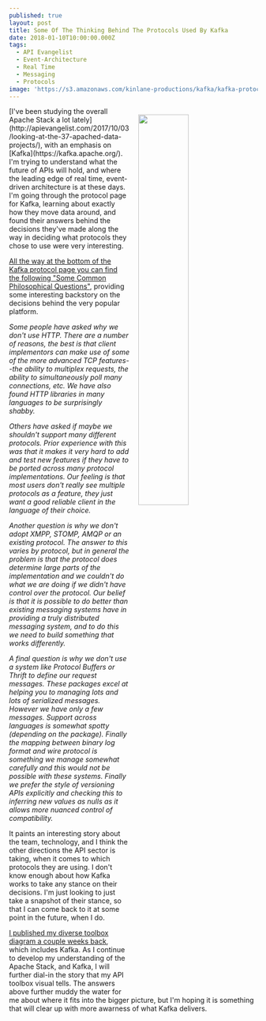 ```yaml
---
published: true
layout: post
title: Some Of The Thinking Behind The Protocols Used By Kafka
date: 2018-01-10T10:00:00.000Z
tags:
  - API Evangelist
  - Event-Architecture
  - Real Time
  - Messaging
  - Protocols
image: 'https://s3.amazonaws.com/kinlane-productions/kafka/kafka-protocol-guide.png'
---
```

<p><img src="https://s3.amazonaws.com/kinlane-productions/kafka/kafka-protocol-guide.png" align="right" width="45%" style="padding: 15px;" /></p>[I've been studying the overall Apache Stack a lot lately](http://apievangelist.com/2017/10/03/looking-at-the-37-apached-data-projects/), with an emphasis on [Kafka](https://kafka.apache.org/). I'm trying to understand what the future of APIs will hold, and where the leading edge of real time, event-driven architecture is at these days. I'm going through the protocol page for Kafka, learning about exactly how they move data around, and found their answers behind the decisions they've made along the way in deciding what protocols they chose to use were very interesting.

[All the way at the bottom of the Kafka protocol page you can find the following "Some Common Philosophical Questions"](https://kafka.apache.org/protocol), providing some interesting backstory on the decisions behind the very popular platform.

_Some people have asked why we don't use HTTP. There are a number of reasons, the best is that client implementors can make use of some of the more advanced TCP features--the ability to multiplex requests, the ability to simultaneously poll many connections, etc. We have also found HTTP libraries in many languages to be surprisingly shabby._

_Others have asked if maybe we shouldn't support many different protocols. Prior experience with this was that it makes it very hard to add and test new features if they have to be ported across many protocol implementations. Our feeling is that most users don't really see multiple protocols as a feature, they just want a good reliable client in the language of their choice._

_Another question is why we don't adopt XMPP, STOMP, AMQP or an existing protocol. The answer to this varies by protocol, but in general the problem is that the protocol does determine large parts of the implementation and we couldn't do what we are doing if we didn't have control over the protocol. Our belief is that it is possible to do better than existing messaging systems have in providing a truly distributed messaging system, and to do this we need to build something that works differently._

_A final question is why we don't use a system like Protocol Buffers or Thrift to define our request messages. These packages excel at helping you to managing lots and lots of serialized messages. However we have only a few messages. Support across languages is somewhat spotty (depending on the package). Finally the mapping between binary log format and wire protocol is something we manage somewhat carefully and this would not be possible with these systems. Finally we prefer the style of versioning APIs explicitly and checking this to inferring new values as nulls as it allows more nuanced control of compatibility._

It paints an interesting story about the team, technology, and I think the other directions the API sector is taking, when it comes to which protocols they are using. I don't know enough about how Kafka works to take any stance on their decisions. I'm just looking to just take a snapshot of their stance, so that I can come back to it at some point in the future, when I do.

[I published my diverse toolbox diagram a couple weeks back](http://apievangelist.com/2018/01/02/my-evolving-definition-of-a-robust-and-diverse-api-toolbox/), which includes Kafka. As I continue to develop my understanding of the Apache Stack, and Kafka, I will further dial-in the story that my API toolbox visual tells. The answers above further muddy the water for me about where it fits into the bigger picture, but I'm hoping it is something that will clear up with more awarness of what Kafka delivers.
